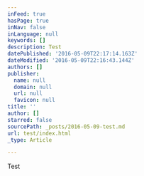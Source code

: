 ```yaml
---
inFeed: true
hasPage: true
inNav: false
inLanguage: null
keywords: []
description: Test
datePublished: '2016-05-09T22:17:14.163Z'
dateModified: '2016-05-09T22:16:43.144Z'
authors: []
publisher:
  name: null
  domain: null
  url: null
  favicon: null
title: ''
author: []
starred: false
sourcePath: _posts/2016-05-09-test.md
url: test/index.html
_type: Article

---
```

Test